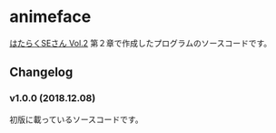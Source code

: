 # animeface

[はたらくSEさん Vol.2](https://nullpo-t.net/publications/#%E3%81%AF%E3%81%9F%E3%82%89%E3%81%8Fse%E3%81%95%E3%82%93-vol-2) 第２章で作成したプログラムのソースコードです。

## Changelog

### v1.0.0 (2018.12.08)

初版に載っているソースコードです。
